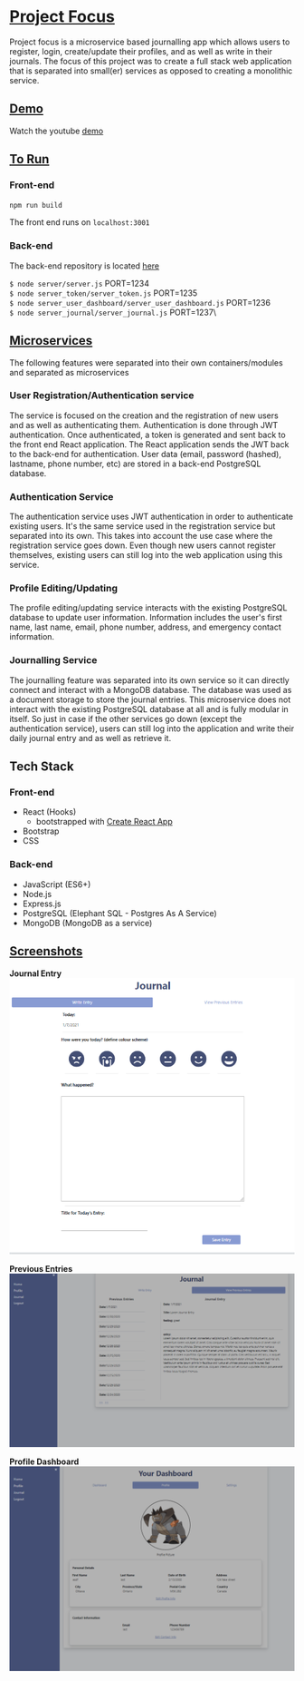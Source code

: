 # <u>Project Focus</u>
Project focus is a microservice based journalling app which allows users to register, login, create/update their profiles, and as well as write in their journals. The focus of this project was to create a full stack web application that is separated into small(er) services as opposed to creating a monolithic service.

## <u>Demo</u>
Watch the youtube [demo](https://www.youtube.com/watch?v=a1uEq9twGnA)

## <u>To Run</u>
### Front-end
`npm run build`

The front end runs on `localhost:3001`


### Back-end
The back-end repository is located [here](https://github.com/andrewh-code/focus-scarlet-frostbite)

`$ node server/server.js` PORT=1234\
`$ node server_token/server_token.js` PORT=1235\
`$ node server_user_dashboard/server_user_dashboard.js` PORT=1236\
`$ node server_journal/server_journal.js` PORT=1237\


## <u>Microservices</u>
The following features were separated into their own containers/modules and separated as microservices

### User Registration/Authentication service
The service is focused on the creation and the registration of new users and as well as authenticating them. Authentication is done through JWT authentication. Once authenticated, a token is generated and sent back to the front end React application. The React application sends the JWT back to the back-end for authentication. User data (email, password (hashed), lastname, phone number, etc) are stored in a back-end PostgreSQL database.

### Authentication Service
The authentication service uses JWT authentication in order to authenticate existing users. It's the same service used in the registration service but separated into its own. This takes into account the use case where the registration service goes down. Even though new users cannot register themselves, existing users can still log into the web application using this service.

### Profile Editing/Updating
The profile editing/updating service interacts with the existing PostgreSQL database to update user information. Information includes the user's first name, last name, email, phone number, address, and emergency contact information.

### Journalling Service
The journalling feature was separated into its own service so it can directly connect and interact with a MongoDB database. The database was used as a document storage to store the journal entries. This microservice does not interact with the existing PostgreSQL database at all and is fully modular in itself. So just in case if the other services go down (except the authentication service), users can still log into the application and write their daily journal entry and as well as retrieve it.



## Tech Stack

### Front-end
- React (Hooks)
    - bootstrapped with [Create React App](https://github.com/facebook/create-react-app)
- Bootstrap
- CSS

### Back-end
- JavaScript (ES6+)
- Node.js
- Express.js
- PostgreSQL (Elephant SQL - Postgres As A Service)
- MongoDB (MongoDB as a service)


## <u>Screenshots</u>

__Journal Entry__
![Journal Entry](../screenshots/journal_entry.png)

__Previous Entries__
![Prevoius Entries](../screenshots/previous_entries.png)

__Profile Dashboard__
![Profile Dashboard](../screenshots/profile_dashboard.png)

